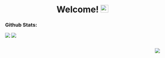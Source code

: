 <h1 align="center">
  Welcome!
  <img src="https://raw.githubusercontent.com/Tarikul-Islam-Anik/Animated-Fluent-Emojis/master/Emojis/Hand%20gestures/Waving%20Hand%20Medium-Light%20Skin%20Tone.png" alt="Waving Hand Medium-Light Skin Tone" width="25" height="25" />
</h1>

<h3>Github Stats:</h3>

<div align=left>
  <img src="https://github-readme-stats.vercel.app/api?username=adariya0&show_icons=true&icon_color=d9d9d9&theme=dark&border_color=white" />
  <img src="https://github-readme-stats.vercel.app/api/top-langs/?username=adariya0&show_icons=true&icon_color=d9d9d9&theme=dark&border_color=white" />
</div>

<br><img align="right" src="https://komarev.com/ghpvc/?username=adariya0&style=for-the-badge" />
